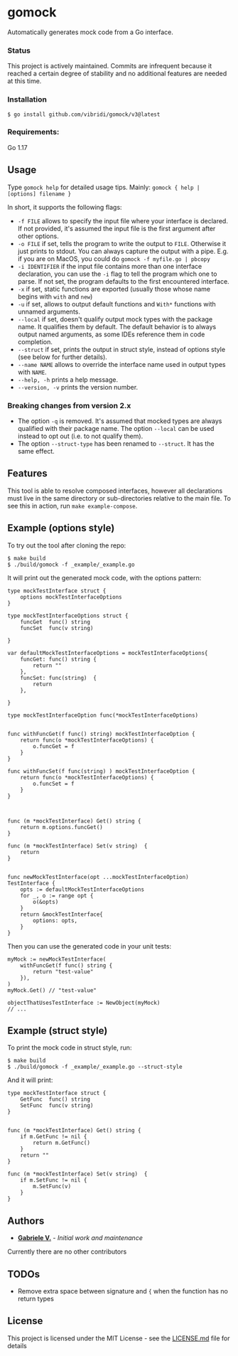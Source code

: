 # gomock

Automatically generates mock code from a Go interface.  

### Status

This project is actively maintained. Commits are infrequent because it reached 
a certain degree of stability and no additional features are needed at this time.

### Installation

    $ go install github.com/vibridi/gomock/v3@latest

### Requirements:
   
Go 1.17


## Usage

Type `gomock help` for detailed usage tips. Mainly: `gomock { help | [options] filename }`

In short, it supports the following flags:
   

- `-f FILE` allows to specify the input file where your interface is declared. If not provided, it's assumed 
the input file is the first argument after other options. 
- `-o FILE` if set, tells the program to write the output to `FILE`. Otherwise it just prints to stdout.
You can always capture the output with a pipe. E.g. if you are on MacOS, you could do `gomock -f myfile.go | pbcopy`
- `-i IDENTIFIER` if the input file contains more than one interface declaration, you can use the `-i` flag to tell the program which one to parse.
If not set, the program defaults to the first encountered interface. 
- `-x` if set, static functions are exported (usually those whose name begins with `with` and `new`)
- `-u` if set, allows to output default functions and `With*` functions with unnamed arguments. 
- `--local` if set, doesn't qualify output mock types with the package name. It qualifies them by default.
The default behavior is to always output named arguments, as some IDEs reference them in code completion.
- `--struct` if set, prints the output in struct style, instead of options style (see below for further details).
- `--name NAME` allows to override the interface name used in output types with `NAME`.
- `--help, -h` prints a help message.
- `--version, -v` prints the version number.  

### Breaking changes from version 2.x

- The option `-q` is removed. It's assumed that mocked types are always qualified with their package name. 
The option `--local` can be used instead to opt out (i.e. to not qualify them).  
- The option `--struct-type` has been renamed to `--struct`. It has the same effect.      
    
## Features    
    
This tool is able to resolve composed interfaces, however all declarations must live 
in the same directory or sub-directories relative to the main file. To see this in action, run `make example-compose`.

    
## Example (options style)

To try out the tool after cloning the repo:

    $ make build
    $ ./build/gomock -f _example/_example.go

It will print out the generated mock code, with the options pattern:


```
type mockTestInterface struct {
	options mockTestInterfaceOptions
}

type mockTestInterfaceOptions struct {
	funcGet  func() string
	funcSet  func(v string) 
	
}

var defaultMockTestInterfaceOptions = mockTestInterfaceOptions{
	funcGet: func() string {
		return ""
	},
	funcSet: func(string)  {
		return 
	},
	
}

type mockTestInterfaceOption func(*mockTestInterfaceOptions)


func withFuncGet(f func() string) mockTestInterfaceOption {
	return func(o *mockTestInterfaceOptions) {
		o.funcGet = f
	}
}

func withFuncSet(f func(string) ) mockTestInterfaceOption {
	return func(o *mockTestInterfaceOptions) {
		o.funcSet = f
	}
}



func (m *mockTestInterface) Get() string {
	return m.options.funcGet()
}

func (m *mockTestInterface) Set(v string)  {
	return 
}


func newMockTestInterface(opt ...mockTestInterfaceOption) TestInterface {
	opts := defaultMockTestInterfaceOptions
	for _, o := range opt {
		o(&opts)
	}
	return &mockTestInterface{
		options: opts,
	}
}
```

Then you can use the generated code in your unit tests:

```
myMock := newMockTestInterface(
    withFuncGet(f func() string {
        return "test-value"
    }),
)
myMock.Get() // "test-value"

objectThatUsesTestInterface := NewObject(myMock)
// ...

```

## Example (struct style)

To print the mock code in struct style, run:

    $ make build
    $ ./build/gomock -f _example/_example.go --struct-style
    
And it will print:

```
type mockTestInterface struct {
	GetFunc  func() string
	SetFunc  func(v string) 
}


func (m *mockTestInterface) Get() string {
	if m.GetFunc != nil {
		return m.GetFunc()
	}
	return ""
}

func (m *mockTestInterface) Set(v string)  {
	if m.SetFunc != nil {
		m.SetFunc(v)
	}
}
```

## Authors

* **[Gabriele V.](https://github.com/vibridi/)** - *Initial work and maintenance*

Currently there are no other contributors

## TODOs

* Remove extra space between signature and `{` when the function has no return types

## License

This project is licensed under the MIT License - see the [LICENSE.md](LICENSE.md) file for details
